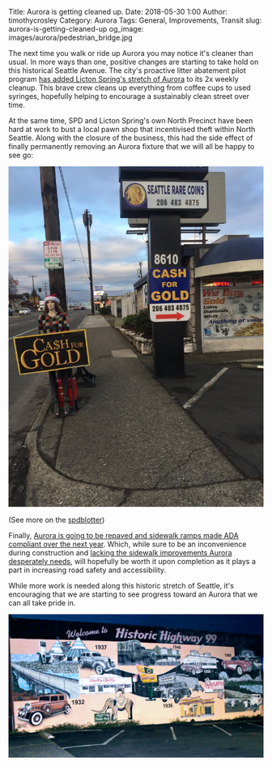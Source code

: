 Title: Aurora is getting cleaned up.
Date: 2018-05-30 1:00
Author: timothycrosley
Category: Aurora
Tags: General, Improvements, Transit
slug: aurora-is-getting-cleaned-up
og_image: images/aurora/pedestrian_bridge.jpg

The next time you walk or ride up Aurora you may notice it's cleaner than usual. In more ways than one, positive changes are starting to take hold on this historical Seattle Avenue. The city's proactive litter abatement pilot program [has added Licton Spring's stretch of Aurora](http://komonews.com/news/local/pro-active-litter-teams-patrolling-six-seattle-neighborhoods) to its 2x weekly cleanup. This brave crew cleans up everything from coffee cups to used syringes, hopefully helping to encourage a sustainably clean street over time.

At the same time, SPD and Licton Spring's own North Precinct have been hard at work to bust a local pawn shop that incentivised theft within North Seattle. Along with the closure of the business, this had the side effect of finally permanently removing an Aurora fixture that we will all be happy to see go:

[![Aurora Lady Statue](images/aurora/rare_coins.jpg)](images/aurora/rare_coins.jpg)

(See more on the [spdblotter](http://spdblotter.seattle.gov/2018/05/21/north-seattle-coin-shop-busted-for-selling-stolen-goods/))

Finally, [Aurora is going to be repaved and sidewalk ramps made ADA compliant over the next year](http://www.wsdot.wa.gov/Projects/SR99/RoySt145thPaving/default.htm). Which, while sure to be an inconvenience during construction and [lacking the sidewalk improvements Aurora desperately needs](http://kuow.org/post/state-repaving-aurora-thats-chance-build-sidewalks-no), will hopefully be worth it upon completion as it plays a part in increasing road safety and accessibility.

While more work is needed along this historic stretch of Seattle, it's encouraging that we are starting to see progress toward an Aurora that we can all take pride in.

[![Historic 99](images/aurora/historic.jpg)](images/aurora/historic.jpg)


